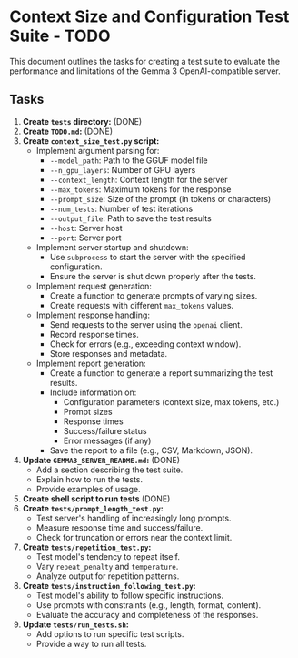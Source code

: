 # Context Size and Configuration Test Suite - TODO

This document outlines the tasks for creating a test suite to evaluate the performance and limitations of the Gemma 3 OpenAI-compatible server.

## Tasks

1.  **Create `tests` directory:** (DONE)
2.  **Create `TODO.md`:** (DONE)
3.  **Create `context_size_test.py` script:**
    *   Implement argument parsing for:
        *   `--model_path`: Path to the GGUF model file
        *   `--n_gpu_layers`: Number of GPU layers
        *   `--context_length`: Context length for the server
        *   `--max_tokens`: Maximum tokens for the response
        *   `--prompt_size`: Size of the prompt (in tokens or characters)
        *   `--num_tests`: Number of test iterations
        *   `--output_file`: Path to save the test results
        *   `--host`: Server host
        *   `--port`: Server port
    *   Implement server startup and shutdown:
        *   Use `subprocess` to start the server with the specified configuration.
        *   Ensure the server is shut down properly after the tests.
    *   Implement request generation:
        *   Create a function to generate prompts of varying sizes.
        *   Create requests with different `max_tokens` values.
    *   Implement response handling:
        *   Send requests to the server using the `openai` client.
        *   Record response times.
        *   Check for errors (e.g., exceeding context window).
        *   Store responses and metadata.
    *   Implement report generation:
        *   Create a function to generate a report summarizing the test results.
        *   Include information on:
            *   Configuration parameters (context size, max tokens, etc.)
            *   Prompt sizes
            *   Response times
            *   Success/failure status
            *   Error messages (if any)
        *   Save the report to a file (e.g., CSV, Markdown, JSON).
4.  **Update `GEMMA3_SERVER_README.md`:** (DONE)
    *   Add a section describing the test suite.
    *   Explain how to run the tests.
    *   Provide examples of usage.
5. **Create shell script to run tests** (DONE)
6. **Create `tests/prompt_length_test.py`:**
    * Test server's handling of increasingly long prompts.
    * Measure response time and success/failure.
    * Check for truncation or errors near the context limit.
7. **Create `tests/repetition_test.py`:**
    * Test model's tendency to repeat itself.
    * Vary `repeat_penalty` and `temperature`.
    * Analyze output for repetition patterns.
8. **Create `tests/instruction_following_test.py`:**
    * Test model's ability to follow specific instructions.
    * Use prompts with constraints (e.g., length, format, content).
    * Evaluate the accuracy and completeness of the responses.
9. **Update `tests/run_tests.sh`:**
    * Add options to run specific test scripts.
    * Provide a way to run all tests.